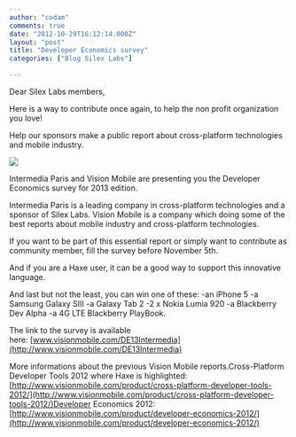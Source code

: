 ```yaml
---
author: "codam"
comments: true
date: "2012-10-29T16:12:14.000Z"
layout: "post"
title: "Developer Economics survey"
categories: ["Blog Silex Labs"]

---
```

Dear Silex Labs members,

Here is a way to contribute once again, to help the non profit organization you love!

Help our sponsors make a public report about cross-platform technologies and mobile industry.

![](https://www.silexlabs.org/wp-content/uploads/2012/10/DE13_Banner560-687x279.png)








Intermedia Paris and Vision Mobile are presenting you the Developer Economics survey for 2013 edition.

Intermedia Paris is a leading company in cross-platform technologies and a sponsor of Silex Labs.
Vision Mobile is a company which doing some of the best reports about mobile industry and cross-platform technologies.

If you want to be part of this essential report or simply want to contribute as community member, fill the survey before November 5th.

And if you are a Haxe user, it can be a good way to support this innovative language.

And last but not the least, you can win one of these:
-an iPhone 5
-a Samsung Galaxy SIII
-a Galaxy Tab 2
-2 x Nokia Lumia 920
-a Blackberry Dev Alpha
-a 4G LTE Blackberry PlayBook.

The link to the survey is available here: [www.visionmobile.com/DE13Intermedia](http://www.visionmobile.com/DE13Intermedia)




<!-- more -->


More informations about the previous Vision Mobile reports.Cross-Platform Developer Tools 2012 where Haxe is highlighted:
[http://www.visionmobile.com/product/cross-platform-developer-tools-2012/](http://www.visionmobile.com/product/cross-platform-developer-tools-2012/)Developer Economics 2012:
[http://www.visionmobile.com/product/developer-economics-2012/](http://www.visionmobile.com/product/developer-economics-2012/)




